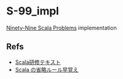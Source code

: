 # S-99_impl
[Ninety-Nine Scala Problems](http://aperiodic.net/phil/scala/s-99/) implementation

## Refs
- [Scala研修テキスト](https://dwango.github.io/scala_text/)
- [Scala の省略ルール早覚え](https://gist.github.com/gakuzzzz/10104162)
